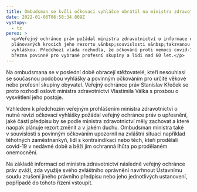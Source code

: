 ```yaml
---
title: Ombudsman se kvůli očkovací vyhlášce obrátil na ministra zdravotnictví
date: 2022-01-06T06:58:34.809Z
vystupy:
  - tz
perex: >
  <p>Veřejný ochránce práv požádal ministra zdravotnictví o informace o
  plánovaných krocích jeho rezortu v&nbsp;souvislosti s&nbsp;takzvanou očkovací
  vyhláškou. Předchozí vláda rozhodla, že očkování proti nemoci covid-19 bude od
  března povinné pro vybrané profesní skupiny a lidi nad 60 let.</p>
---
```

<p>Na ombudsmana se v&nbsp;poslední době obracejí stěžovatelé, kteří nesouhlasí se současnou podobou vyhlášky a povinným očkováním pro určité věkové nebo profesní skupiny obyvatel. Veřejný ochránce práv Stanislav Křeček se proto rozhodl oslovit ministra zdravotnictví Vlastimila Válka s&nbsp;prosbou o vysvětlení jeho postoje. &nbsp;</p>

<p>Vzhledem k&nbsp;předchozím veřejným prohlášením ministra zdravotnictví o nutné revizi očkovací vyhlášky požádal veřejný ochránce práv o upřesnění, jaké části předpisu by se podle ministra zdravotnictví měly zachovat a které naopak plánuje rezort změnit a v&nbsp;jakém duchu. Ombudsman ministra také v&nbsp;souvislosti s&nbsp;povinným očkováním upozornil na zvláštní situaci například těhotných zaměstnankyň, lidí s&nbsp;kontraindikací nebo těch, kteří prodělali covid-19 v&nbsp;nedávné době a&nbsp;běží jim ochranná lhůta po&nbsp;prodělaném onemocnění.</p>

<p>Na základě informací od ministra zdravotnictví následně veřejný ochránce práv zváží, zda využije svého zvláštního oprávnění navrhnout Ústavnímu soudu zrušení jiného právního předpisu nebo jeho jednotlivých ustanovení, popřípadě do&nbsp;tohoto řízení vstoupit.</p>

